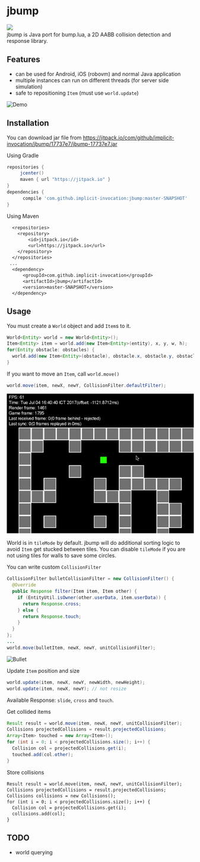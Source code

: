 # jbump

[![](https://jitpack.io/v/implicit-invocation/jbump.svg)](https://jitpack.io/#implicit-invocation/jbump)  
jbump is Java port for bump.lua, a 2D AABB collision detection and response library.

## Features
- can be used for Android, iOS (robovm) and normal Java application
- multiple instances can run on different threads (for server side simulation)
- safe to repositioning `Item` (must use `world.update`)

![Demo](images/sprite.gif?raw=true "demo")

## Installation

You can download jar file from https://jitpack.io/com/github/implicit-invocation/jbump/17737e7/jbump-17737e7.jar

Using Gradle

 ```gradle
 repositories { 
      jcenter()
      maven { url "https://jitpack.io" }
 }
 dependencies {
       compile 'com.github.implicit-invocation:jbump:master-SNAPSHOT'
 }
 ```  

Using Maven

```maven
  <repositories>
    <repository>
        <id>jitpack.io</id>
        <url>https://jitpack.io</url>
    </repository>
  </repositories>
 ...
  <dependency>
      <groupId>com.github.implicit-invocation</groupId>
      <artifactId>jbump</artifactId>
      <version>master-SNAPSHOT</version>
  </dependency>

```

## Usage

You must create a `World` object and add `Item`s to it.

```Java
World<Entity> world = new World<Entity>();
Item<Entity> item = world.add(new Item<Entity>(entity), x, y, w, h);
for(Entity obstacle: obstacles) {
  world.add(new Item<Entity>(obstacle), obstacle.x, obstacle.y, obstacle.w, obstacle.h);
}
```

If you want to move an `Item`, call `world.move()`

```Java
world.move(item, newX, newY, CollisionFilter.defaultFilter);
```

![Tile](images/tile.gif?raw=true "tile")

World is in `tileMode` by default. jbump will do additional sorting logic to avoid `Item` get stucked between tiles.
You can disable `tileMode` if you are not using tiles for walls to save some circles.

You can write custom `CollisionFilter`

```Java
CollisionFilter bulletCollisionFilter = new CollisionFilter() {
  @Override
  public Response filter(Item item, Item other) {
    if (EntityUtil.isOwner(other.userData, item.userData)) {
      return Response.cross;
    } else {
      return Response.touch;
    }
  }
};
...
world.move(bulletItem, newX, newY, unitCollisionFilter);
```

![Bullet](images/bullet.gif?raw=true "bullet")

Update `Item` position and size
```Java
world.update(item, newX, newY, newWidth, newHeight);
world.update(item, newX, newY); // not resize
```

Available Response: `slide`, `cross` and `touch`.

Get collided items
```Java
Result result = world.move(item, newX, newY, unitCollisionFilter);
Collisions projectedCollisions = result.projectedCollisions;
Array<Item> touched = new Array<Item>();
for (int i = 0; i < projectedCollisions.size(); i++) {
  Collision col = projectedCollisions.get(i);
  touched.add(col.other);
}
```

Store collisions
```
Result result = world.move(item, newX, newY, unitCollisionFilter);
Collisions projectedCollisions = result.projectedCollisions;
Collisions collisions = new Collisions();
for (int i = 0; i < projectedCollisions.size(); i++) {
  Collision col = projectedCollisions.get(i);
  collisions.add(col);
}
```

## TODO

- world querying
